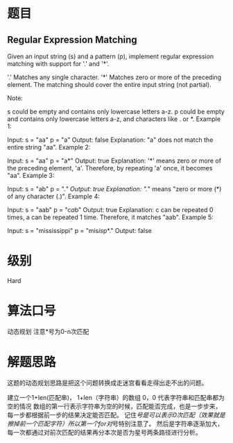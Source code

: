 # 题目
## Regular Expression Matching
Given an input string (s) and a pattern (p), implement regular expression matching with support for '.' and '*'.

'.' Matches any single character.
'*' Matches zero or more of the preceding element.
The matching should cover the entire input string (not partial).

Note:

s could be empty and contains only lowercase letters a-z.
p could be empty and contains only lowercase letters a-z, and characters like . or *.
Example 1:

Input:
s = "aa"
p = "a"
Output: false
Explanation: "a" does not match the entire string "aa".
Example 2:

Input:
s = "aa"
p = "a*"
Output: true
Explanation: '*' means zero or more of the preceding element, 'a'. Therefore, by repeating 'a' once, it becomes "aa".
Example 3:

Input:
s = "ab"
p = ".*"
Output: true
Explanation: ".*" means "zero or more (*) of any character (.)".
Example 4:

Input:
s = "aab"
p = "c*a*b"
Output: true
Explanation: c can be repeated 0 times, a can be repeated 1 time. Therefore, it matches "aab".
Example 5:

Input:
s = "mississippi"
p = "mis*is*p*."
Output: false

# 级别 
Hard

# 算法口号
动态规划 注意*号为0-n次匹配

# 解题思路
这题的动态规划思路是把这个问题转换成走迷宫看看走得出走不出的问题。

建立一个1+len(匹配串)， 1+len（字符串）的数组
0，0 代表字符串和匹配串都为空的情况
数组的第一行表示字符串为空的时候，匹配能否完成，也是一步步来，每一步都根据前一步的结果决定能否匹配。
记住*号是可以表示0次匹配（效果就是擦掉前一个匹配字符）所以第一个for对*号特别注意了。
然后是字符串逐渐加大，每一次都通过对前次匹配的结果再分本次是否为星号两条路径进行分析。
